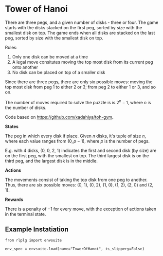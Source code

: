 # Tower of Hanoi

There are three pegs, and a given number of disks - three or four.
The game starts with the disks stacked on the first peg, sorted by size with the smallest disk on top.
The game ends when all disks are stacked on the last peg, sorted by size with the smallest disk on top.

Rules:
1. Only one disk can be moved at a time
2. A legal move consitutes moving the top most disk
from its current peg onto another
3. No disk can be placed on top of a smaller disk

Since there are three pegs, there are only six possible
moves: moving the top most disk from peg 1 to either
2 or 3; from peg 2 to either 1 or 3, and so on.

The number of moves required to solve the puzzle is
is $2^{n} - 1$, where $n$ is the number of disks.

Code based on https://github.com/xadahiya/toh-gym.

**States**

The peg in which every disk if place.
Given $n$ disks, it's tuple of size $n$, where each value ranges from $(0, p-1)$, where $p$ is the number of pegs.

E.g. with 4 disks, (0, 0, 2, 1) indicates the first and second disk (by size) are on the first peg, with the smallest on top.
The third largest disk is on the third peg, and the largest disk is in the middle.

**Actions**

The movements consist of taking the top disk from one peg to another.
Thus, there are six possible moves: (0, 1), (0, 2), (1, 0), (1, 2), (2, 0) and (2, 1).

**Rewards**

There is a penalty of $-1$ for every move, with the exception of actions taken in the terminal state.

## Example Instatiation

```
from rlplg import envsuite

env_spec = envsuite.load(name="TowerOfHanoi", is_slippery=False)
```
